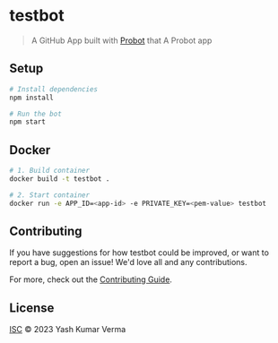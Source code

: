 # testbot

> A GitHub App built with [Probot](https://github.com/probot/probot) that A Probot app

## Setup

```sh
# Install dependencies
npm install

# Run the bot
npm start
```

## Docker

```sh
# 1. Build container
docker build -t testbot .

# 2. Start container
docker run -e APP_ID=<app-id> -e PRIVATE_KEY=<pem-value> testbot
```

## Contributing

If you have suggestions for how testbot could be improved, or want to report a bug, open an issue! We'd love all and any contributions.

For more, check out the [Contributing Guide](CONTRIBUTING.md).

## License

[ISC](LICENSE) © 2023 Yash Kumar Verma
